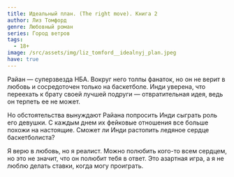 ```yaml
---
title: Идеальный план. (The right move). Книга 2
author: Лиз Томфорд
genre: Любовный роман
series: Город ветров
tags:
  - 18+
image: /src/assets/img/liz_tomford__idealnyj_plan.jpeg
have: true
---
```

Райан — суперзвезда НБА. Вокруг него толпы фанаток, но он не верит в любовь и сосредоточен только на баскетболе. Инди уверена, что переехать к брату своей лучшей подруги — отвратительная идея, ведь он терпеть ее не может.

Но обстоятельства вынуждают Райана попросить Инди сыграть роль его девушки. С каждым днем их фейковые отношения все больше похожи на настоящие. Сможет ли Инди растопить ледяное сердце баскетболиста?

Я верю в любовь, но я реалист. Можно полюбить кого-то всем сердцем, но это не значит, что он полюбит тебя в ответ. Это азартная игра, а я не люблю делать ставки, когда могу проиграть.
